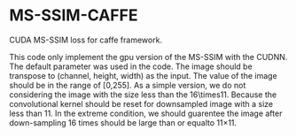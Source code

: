 # MS-SSIM-CAFFE
CUDA  MS-SSIM loss for caffe framework.

This code only implement the gpu version of the MS-SSIM with the CUDNN. The default parameter was used in the code. The image should be transpose to (channel, height, width) as the input. The value of the image should be in the range of [0,255]. As a simple version, we do not considering the image with the size less than the 16\times11. Because the convolutional kernel should be reset for downsampled image with a size less than 11. In the extreme condition, we should guarentee the image after down-sampling 16 times should be large than or equalto 11$\times$11.  
